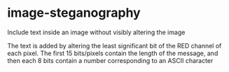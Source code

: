 # image-steganography
Include text inside an image without visibly altering the image

The text is added by altering the least significant bit of the RED channel of each pixel.
The first 15 bits/pixels contain the length of the message, and then each 8 bits contain a number corresponding to an ASCII character
